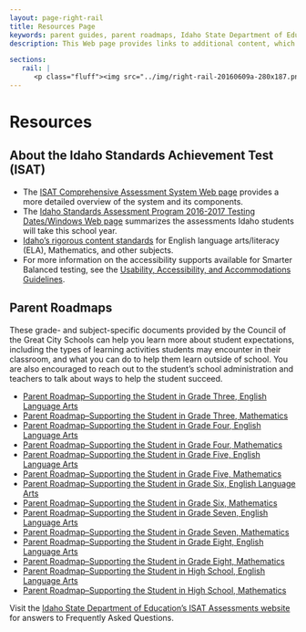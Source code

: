 ```yaml
---
layout: page-right-rail
title: Resources Page
keywords: parent guides, parent roadmaps, Idaho State Department of Education, Idaho Standards Assessment Test, SDE ISAT website
description: This Web page provides links to additional content, which parents/guardians, students, and interested educators can use to better understand the ISAT Student Score Report.

sections:
   rail: |
      <p class="fluff"><img src="../img/right-rail-20160609a-280x187.png" /></p>
---
```


# Resources

## About the Idaho Standards Achievement Test (ISAT)

* The [ISAT Comprehensive Assessment System Web page](http://sde.idaho.gov/assessment/isat-cas/) provides a more detailed overview of the system and its components.
*	The [Idaho Standards Assessment Program 2016-2017 Testing Dates/Windows Web page](http://sde.idaho.gov/assessment/shared/2016-2017-Testing-Dates.pdf) summarizes the assessments Idaho students will take this school year.
*	[Idaho’s rigorous content standards](http://sde.idaho.gov/academic/standards/) for English language arts/literacy (ELA), Mathematics, and other subjects.  
*	For more information on the accessibility supports available for Smarter Balanced testing, see the [Usability, Accessibility, and Accommodations Guidelines](http://www.smarterbalanced.org/wp-content/uploads/2015/09/Usability-Accessibility-Accommodations-Guidelines.pdf).

## Parent Roadmaps

These grade- and subject-specific documents provided by the Council of the Great City Schools can help you learn more about student expectations, including the types of learning activities students may encounter in their classroom, and what you can do to help them learn outside of school. You are also encouraged to reach out to the student’s school administration and teachers to talk about ways to help the student succeed.

* [Parent Roadmap–Supporting the Student in Grade Three, English Language Arts](http://www.cgcs.org/cms/lib/DC00001581/Centricity/Domain/114/ParentGuide_ELA_3.pdf)
* [Parent Roadmap–Supporting the Student in Grade Three, Mathematics](http://www.cgcs.org/cms/lib/DC00001581/Centricity/Domain/149/ParentGuide_Math_3.pdf)
* [Parent Roadmap–Supporting the Student in Grade Four, English Language Arts](http://www.cgcs.org/cms/lib/DC00001581/Centricity/Domain/114/ParentGuide_ELA_4.pdf)
* [Parent Roadmap–Supporting the Student in Grade Four, Mathematics](http://www.cgcs.org/cms/lib/DC00001581/Centricity/Domain/36/ParentGuide_Math_4.pdf)
* [Parent Roadmap–Supporting the Student in Grade Five, English Language Arts](http://www.cgcs.org/cms/lib/DC00001581/Centricity/Domain/114/ParentGuide_ELA_5.pdf)
* [Parent Roadmap–Supporting the Student in Grade Five, Mathematics](http://www.cgcs.org/cms/lib/DC00001581/Centricity/Domain/36/ParentGuide_Math_5.pdf)
* [Parent Roadmap–Supporting the Student in Grade Six, English Language Arts](http://www.cgcs.org/cms/lib/DC00001581/Centricity/Domain/36/ParentGuide_ELA_6.pdf)
* [Parent Roadmap–Supporting the Student in Grade Six, Mathematics](http://www.cgcs.org/cms/lib/DC00001581/Centricity/Domain/36/ParentGuide_Math_6.pdf)
* [Parent Roadmap–Supporting the Student in Grade Seven, English Language Arts](http://www.cgcs.org/cms/lib/DC00001581/Centricity/Domain/36/ParentGuide_ELA_7.pdf)
* [Parent Roadmap–Supporting the Student in Grade Seven, Mathematics](http://www.cgcs.org/cms/lib/DC00001581/Centricity/Domain/36/ParentGuide_Math_7.pdf)
* [Parent Roadmap–Supporting the Student in Grade Eight, English Language Arts](http://www.cgcs.org/cms/lib/DC00001581/Centricity/Domain/36/ParentGuide_ELA_8.pdf)
* [Parent Roadmap–Supporting the Student in Grade Eight, Mathematics](http://www.cgcs.org/cms/lib/DC00001581/Centricity/Domain/36/ParentGuide_Math_8.pdf)
* [Parent Roadmap–Supporting the Student in High School, English Language Arts](http://www.cgcs.org/cms/lib/DC00001581/Centricity/Domain/36/ParentGuide_ELA_HS_Final.pdf)
* [Parent Roadmap–Supporting the Student in High School, Mathematics](http://www.cgcs.org/cms/lib/DC00001581/Centricity/Domain/36/ParentGuide_Math_HS_Final.pdf)


Visit the [Idaho State Department of Education’s ISAT Assessments website](http://sde.idaho.gov/assessment/isat-cas/isat/index.html) for answers to Frequently Asked Questions.
